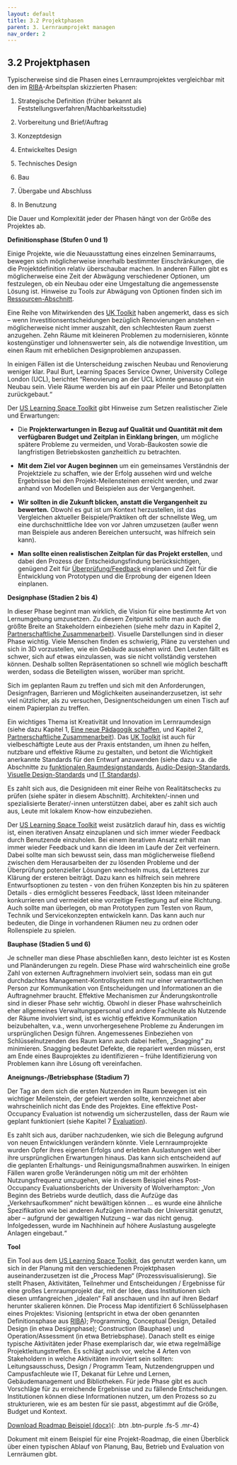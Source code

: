 ```yaml
---
layout: default
title: 3.2 Projektphasen
parent: 3. Lernraumprojekt managen
nav_order: 2
---
```

## 3.2 Projektphasen

Typischerweise sind die Phasen eines Lernraumprojektes vergleichbar mit
den im [RIBA](../Referenzen.md)-Arbeitsplan skizzierten Phasen:

1.  Strategische Definition (früher bekannt als
    Feststellungsverfahren/Machbarkeitsstudie)

2.  Vorbereitung und Brief/Auftrag

3.  Konzeptdesign

4.  Entwickeltes Design

5.  Technisches Design

6.  Bau

7.  Übergabe und Abschluss

8.  In Benutzung

Die Dauer und Komplexität jeder der Phasen hängt von der Größe des
Projektes ab.

**Definitionsphase (Stufen 0 und 1)**

Einige Projekte, wie die Neuausstattung eines einzelnen Seminarraums,
bewegen sich möglicherweise innerhalb bestimmter Einschränkungen, die
die Projektdefinition relativ überschaubar machen. In anderen Fällen
gibt es möglicherweise eine Zeit der Abwägung verschiedener Optionen, um
festzulegen, ob ein Neubau oder eine Umgestaltung die angemessenste
Lösung ist. Hinweise zu Tools zur Abwägung von Optionen finden sich im
[Ressourcen-Abschnitt](../ressourcen).

Eine Reihe von Mitwirkenden des [UK Toolkit](../Referenzen.md) haben angemerkt, dass es sich –
wenn Investitionsentscheidungen bezüglich Renovierungen anstehen –
möglicherweise nicht immer auszahlt, den schlechtesten Raum zuerst
anzugehen. Zehn Räume mit kleineren Problemen zu modernisieren, könnte
kostengünstiger und lohnenswerter sein, als die notwendige Investition,
um einen Raum mit erheblichen Designproblemen anzupassen.

In einigen Fällen ist die Unterscheidung zwischen Neubau und Renovierung
weniger klar. Paul Burt, Learning Spaces Service Owner, University
College London (UCL), berichtet “Renovierung an der UCL könnte genauso
gut ein Neubau sein. Viele Räume werden bis auf ein paar Pfeiler und
Betonplatten zurückgebaut.“

Der [US Learning Space Toolkit](../Referenzen.md) gibt Hinweise zum Setzen realistischer
Ziele und Erwartungen:

-   Die **Projekterwartungen in Bezug auf Qualität und Quantität mit dem
    verfügbaren Budget und Zeitplan in Einklang bringen**, um mögliche
    spätere Probleme zu vermeiden, und Vorab-Baukosten sowie die
    langfristigen Betriebskosten ganzheitlich zu betrachten.

-   **Mit dem Ziel vor Augen beginnen** um ein gemeinsames Verständnis
    der Projektziele zu schaffen, wie der Erfolg aussehen wird und
    welche Ergebnisse bei den Projekt-Meilensteinen erreicht werden, und
    zwar anhand von Modellen und Beispielen aus der Vergangenheit.

-   **Wir sollten in die Zukunft blicken, anstatt die Vergangenheit zu
    bewerten.** Obwohl es gut ist um Kontext herzustellen, ist das
    Vergleichen aktueller Beispiele/Praktiken oft der schnellste Weg, um
    eine durchschnittliche Idee von vor Jahren umzusetzen (außer wenn
    man Beispiele aus anderen Bereichen untersucht, was hilfreich sein
    kann).

-   **Man sollte einen realistischen Zeitplan für das Projekt
    erstellen**, und dabei den Prozess der Entscheidungsfindung
    berücksichtigen, genügend Zeit für
    [Überprüfung/Feedback](../7_Evaluation/0_Evaluation.md) einplanen und Zeit für die
    Entwicklung von Prototypen und die Erprobung der eigenen Ideen
    einplanen.

**Designphase (Stadien 2 bis 4)**

In dieser Phase beginnt man wirklich, die Vision für eine bestimmte Art
von Lernumgebung umzusetzen. Zu diesem Zeitpunkt sollte man auch die
größte Breite an Stakeholdern einbeziehen (siehe mehr dazu in Kapitel 2,
[Partnerschaftliche Zusammenarbeit](../2_zusammenarbeit/0_zusammenarbeit.md)). Visuelle
Darstellungen sind in dieser Phase wichtig. Viele Menschen finden es
schwierig, Pläne zu verstehen und sich in 3D vorzustellen, wie ein
Gebäude aussehen wird. Den Leuten fällt es schwer, sich auf etwas
einzulassen, was sie nicht vollständig verstehen können. Deshalb sollten
Repräsentationen so schnell wie möglich beschafft werden, sodass die
Beteiligten wissen, worüber man spricht.

Sich im geplanten Raum zu treffen und sich mit den Anforderungen,
Designfragen, Barrieren und Möglichkeiten auseinanderzusetzen, ist sehr
viel nützlicher, als zu versuchen, Designentscheidungen um einen Tisch
auf einem Papierplan zu treffen.

Ein wichtiges Thema ist Kreativität und Innovation im Lernraumdesign
(siehe dazu Kapitel 1, [Eine neue Pädagogik schaffen](../1_paedagogik/0_paedagogik.md),
und Kapitel 2, [Partnerschaftliche Zusammenarbeit](../2_zusammenarbeit/0_zusammenarbeit.md)).
Das [UK Toolkit](../Referenzen.md) ist auch für
vielbeschäftigte Leute aus der Praxis entstanden, um ihnen zu helfen, nutzbare und
effektive Räume zu gestalten, und betont die Wichtigkeit anerkannte
Standards für den Entwurf anzuwenden (siehe dazu v.a. die Abschnitte zu
[funktionalen Raumdesignstandards](../4_Gestaltung/4_Raumstandards.md),
[Audio-Design-Standards](../4_Gestaltung/8_Audio.md), [Visuelle Design-Standards](../4_Gestaltung/9_Visuell.md)
und [IT Standards](../4_Gestaltung/10_IT.md)).

Es zahlt sich aus, die Designideen mit einer Reihe von Realitätschecks
zu prüfen (siehe später in diesem Abschnitt). Architekten/-innen und
spezialisierte Berater/-innen unterstützen dabei, aber es zahlt sich auch aus,
Leute mit lokalem Know-how einzubeziehen.

Der [US Learning Space Toolkit](../Referenzen.md) weist zusätzlich darauf hin, dass es
wichtig ist, einen iterativen Ansatz einzuplanen und sich immer wieder
Feedback durch Benutzende einzuholen. Bei einem iterativen Ansatz erhält
man immer wieder Feedback und kann die Ideen im Laufe der Zeit
verfeinern. Dabei sollte man sich bewusst sein, dass man möglicherweise
fließend zwischen dem Herausarbeiten der zu lösenden Probleme und der
Überprüfung potenzieller Lösungen wechseln muss, da Letzteres zur
Klärung der ersteren beiträgt. Dazu kann es hilfreich sein mehrere
Entwurfsoptionen zu testen - von den frühen Konzepten bis hin zu
späteren Details - dies ermöglicht besseres Feedback, lässt Ideen
miteinander konkurrieren und vermeidet eine vorzeitige Festlegung auf
eine Richtung. Auch sollte man überlegen, ob man Prototypen zum Testen
von Raum, Technik und Servicekonzepten entwickeln kann. Das kann auch
nur bedeuten, die Dinge in vorhandenen Räumen neu zu ordnen oder
Rollenspiele zu spielen.

**Bauphase (Stadien 5 und 6)**

Je schneller man diese Phase abschließen kann, desto leichter ist es
Kosten und Planänderungen zu regeln. Diese Phase wird wahrscheinlich
eine große Zahl von externen Auftragnehmern involviert sein, sodass man
ein gut durchdachtes Management-Kontrollsystem mit nur einer
verantwortlichen Person zur Kommunikation von Entscheidungen und
Informationen an die Auftragnehmer braucht. Effektive Mechanismen zur
Änderungskontrolle sind in dieser Phase sehr wichtig. Obwohl in dieser
Phase wahrscheinlich eher allgemeines Verwaltungspersonal und andere
Fachleute als Nutzende der Räume involviert sind, ist es wichtig effektive
Kommunikation beizubehalten, v.a., wenn unvorhergesehene Probleme zu
Änderungen im ursprünglichen Design führen. Angemessenes Einbeziehen von
Schlüsselnutzenden des Raum kann auch dabei helfen, „Snagging“ zu
minimieren. Snagging bedeutet Defekte, die repariert werden müssen, erst
am Ende eines Bauprojektes zu identifizieren – frühe Identifizierung von
Problemen kann ihre Lösung oft vereinfachen.

**Aneignungs-/Betriebsphase (Stadium 7)**

Der Tag an dem sich die ersten Nutzenden im Raum bewegen ist ein
wichtiger Meilenstein, der gefeiert werden sollte, kennzeichnet aber
wahrscheinlich nicht das Ende des Projektes. Eine effektive
Post-Occupancy Evaluation ist notwendig um sicherzustellen, dass der
Raum wie geplant funktioniert (siehe Kapitel 7
[Evaluation](../7_Evaluation/0_Evaluation.md)).

Es zahlt sich aus, darüber nachzudenken, wie sich die Belegung aufgrund
von neuen Entwicklungen verändern könnte. Viele Lernraumprojekte wurden
Opfer ihres eigenen Erfolgs und erlebten Auslastungen weit über ihre
ursprünglichen Erwartungen hinaus. Das kann sich entscheidend auf die
geplanten Erhaltungs- und Reinigungsmaßnahmen auswirken. In einigen
Fällen waren große Veränderungen nötig um mit der erhöhten
Nutzungsfrequenz umzugehen, wie in diesem Beispiel eines Post-Occupancy
Evaluationsberichts der University of Wolverhampton: „Von Beginn des
Betriebs wurde deutlich, dass die Aufzüge das „Verkehrsaufkommen“ nicht
bewältigen können … es wurde eine ähnliche Spezifikation wie bei anderen
Aufzügen innerhalb der Universität genutzt, aber – aufgrund der
gewaltigen Nutzung – war das nicht genug. Infolgedessen, wurde im
Nachhinein auf höhere Auslastung ausgelegte Anlagen eingebaut.“

**Tool**

Ein Tool aus dem [US Learning Space Toolkit](../Referenzen.md), das genutzt werden kann, um
sich in der Planung mit den verschiedenen Projektphasen
auseinanderzusetzen ist die „Process Map“ (Prozessvisualisierung). Sie
stellt Phasen, Aktivitäten, Teilnehmer und Entscheidungen / Ergebnisse
für eine großes Lernraumprojekt dar, mit der Idee, dass Institutionen
sich diesen umfangreichen „idealen“ Fall anschauen und ihn auf ihren
Bedarf herunter skalieren können. Die Process Map identifiziert 6
Schlüsselphasen eines Projektes: Visioning (entspricht in etwa der oben
genannten Definitionsphase aus [RIBA](../Referenzen.md)); Programming, Conceptual Design,
Detailed Design (in etwa Designphase); Construction (Bauphase) und
Operation/Assessment (in etwa Betriebsphase). Danach stellt es einige
typische Aktivitäten jeder Phase exemplarisch dar, wie etwa regelmäßige
Projektleitungstreffen. Es schlägt auch vor, welche 4 Arten von
Stakeholdern in welche Aktivitäten involviert sein sollten:
Leitungsausschuss, Design / Programm Team, Nutzendengruppen und
Campusfachleute wie IT, Dekanat für Lehre und Lernen, Gebäudemanagement
und Bibliotheken. Für jede Phase gibt es auch Vorschläge für zu erreichende
Ergebnisse und zu fällende Entscheidungen. Institutionen können diese
Informationen nutzen, um den Prozess so zu strukturieren, wie es am
besten für sie passt, abgestimmt auf die Größe, Budget und Kontext.

[Download Roadmap Beispiel (docx)](../../0_Tools/03_02_DE_Roadmap_Beispiel.docx){: .btn .btn-purple .fs-5 .mr-4}

Dokument mit einem Beispiel für eine Projekt-Roadmap, die einen Überblick über einen typischen Ablauf von Planung, Bau, Betrieb und Evaluation von Lernräumen gibt.
